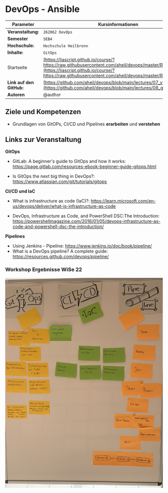 <!--

author:   Andreas Heil

email:    andreas.heil@hs-heilbronn.de

version:  0.1

language: de

narrator: DE German Male

tags: devops, lecture, vorlesung, vagrant, virtualisierung
comment:  

-->


# DevOps - Ansible

<!-- data-type="none" -->
| Parameter | Kursinformationen |
| --- | --- |
| **Veranstaltung:** | `262062 DevOps`|
| **Semester** | `SEB4` |
| **Hochschule:** | `Hochschule Heilbronn` |
| **Inhalte:** | `GitOps` |
| Startseite | [https://liascript.github.io/course/?https://raw.githubusercontent.com/aheil/devops/master/README.md#1](https://liascript.github.io/course/?https://raw.githubusercontent.com/aheil/devops/master/README.md#1) | 
| **Link auf den GitHub:** | [https://github.com/aheil/devops/blob/main/lectures/07_vagrant.md](https://github.com/aheil/devops/blob/main/lectures/08_gitops.md) |
| **Autoren** | @author |

## Ziele und Kompetenzen 


- Grundlagen von GitOPs, CI/CD und Pipelines **erarbeiten** und **verstehen**

## Links zur Veranstaltung

**GitOps**

- GitLab: A beginner's guide to GitOps and how it works:  https://page.gitlab.com/resources-ebook-beginner-guide-gitops.html

- Is GitOps the next big thing in DevOps?: https://www.atlassian.com/git/tutorials/gitops

**CI/CD und IaC**

- What is infrastructure as code (IaC)?: https://learn.microsoft.com/en-us/devops/deliver/what-is-infrastructure-as-code

- DevOps, Infrastructure as Code, and PowerShell DSC:The Introduction: https://powershellmagazine.com/2016/01/05/devops-infrastructure-as-code-and-powershell-dsc-the-introduction/

**Pipelines**

- Using Jenkins - Pipeline: https://www.jenkins.io/doc/book/pipeline/
- What is a DevOps pipeline? A complete guide: https://resources.github.com/devops/pipeline/


### Workshop Ergebnisse WiSe 22

![](../img/devops.whiteboard.gitops.wise22.jpg)

